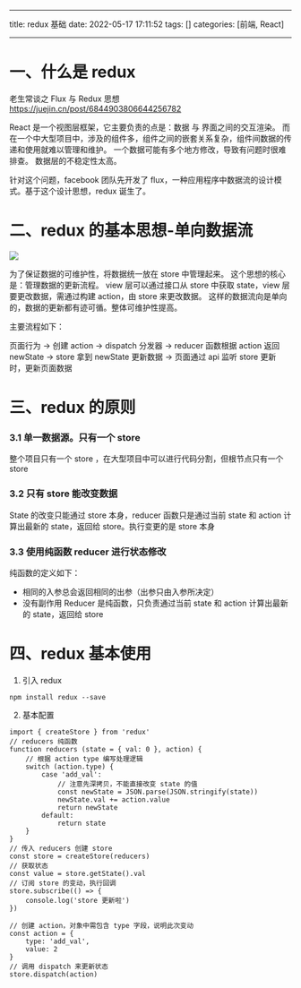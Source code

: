 <!--
 * @Author: kristennn 13949836783@163.com
 * @Date: 2022-05-17 17:11:52
 * @LastEditors: kristennn 13949836783@163.com
 * @LastEditTime: 2022-07-16 17:57:07
 * @FilePath: /blog/source/_posts/redux基础.md
 * @Description: 这是默认设置,请设置`customMade`, 打开koroFileHeader查看配置 进行设置: https://github.com/OBKoro1/koro1FileHeader/wiki/%E9%85%8D%E7%BD%AE
-->

---

title: redux 基础
date: 2022-05-17 17:11:52
tags: []
categories: [前端, React]

---

# 一、什么是 redux

老生常谈之 Flux 与 Redux 思想 https://juejin.cn/post/6844903806644256782

React 是一个视图层框架，它主要负责的点是：数据 与 界面之间的交互渲染。
而在一个中大型项目中，涉及的组件多，组件之间的嵌套关系复杂，组件间数据的传递和使用就难以管理和维护。
一个数据可能有多个地方修改，导致有问题时很难排查。
数据层的不稳定性太高。

针对这个问题，facebook 团队先开发了 flux，一种应用程序中数据流的设计模式。基于这个设计思想，redux 诞生了。

# 二、redux 的基本思想-单向数据流

![](img.png)

为了保证数据的可维护性，将数据统一放在 store 中管理起来。
这个思想的核心是：管理数据的更新流程。
view 层可以通过接口从 store 中获取 state，view 层要更改数据，需通过构建 action，由 store 来更改数据。
这样的数据流向是单向的，数据的更新都有迹可循。整体可维护性提高。

主要流程如下：

页面行为 -> 创建 action -> dispatch 分发器 -> reducer 函数根据 action 返回 newState -> store 拿到 newState 更新数据 -> 页面通过 api 监听 store 更新时，更新页面数据

# 三、redux 的原则

### 3.1 单一数据源。只有一个 store

整个项目只有一个 store ，在大型项目中可以进行代码分割，但根节点只有一个 store

### 3.2 只有 store 能改变数据

State 的改变只能通过 store 本身，reducer 函数只是通过当前 state 和 action 计算出最新的 state，返回给 store。执行变更的是 store 本身

### 3.3 使用纯函数 reducer 进行状态修改

纯函数的定义如下：

- 相同的入参总会返回相同的出参（出参只由入参所决定）
- 没有副作用
  Reducer 是纯函数，只负责通过当前 state 和 action 计算出最新的 state，返回给 store

# 四、redux 基本使用

1. 引入 redux

```
npm install redux --save
```

2. 基本配置

```
import { createStore } from 'redux'
// reducers 纯函数
function reducers (state = { val: 0 }, action) {
	// 根据 action type 编写处理逻辑
	switch (action.type) {
		case 'add_val':
			// 注意先深拷贝，不能直接改变 state 的值
			const newState = JSON.parse(JSON.stringify(state))
			newState.val += action.value
			return newState
		default:
			return state
	}
}
// 传入 reducers 创建 store
const store = createStore(reducers)
// 获取状态
const value = store.getState().val
// 订阅 store 的变动，执行回调
store.subscribe(() => {
	console.log('store 更新啦')
})

// 创建 action，对象中需包含 type 字段，说明此次变动
const action = {
	type: 'add_val',
	value: 2
}
// 调用 dispatch 来更新状态
store.dispatch(action)
```
